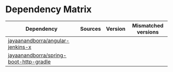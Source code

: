# Dependency Matrix

Dependency | Sources | Version | Mismatched versions
---------- | ------- | ------- | -------------------
[jayaanandborra/angular-jenkins-x](https://github.com/jayaanandborra/angular-jenkins-x.git) |  | []() | 
[jayaanandborra/spring-boot-http-gradle](https://github.com/jayaanandborra/spring-boot-http-gradle.git) |  | []() | 
